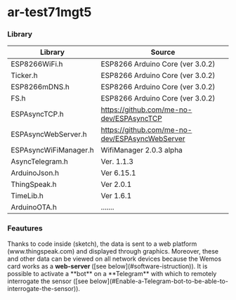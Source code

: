 # ar-test71mgt5
### Library
| Library | Source |
| ------ | ------ |
| ESP8266WiFi.h | ESP8266 Arduino Core (ver 3.0.2) |
| Ticker.h | ESP8266 Arduino Core (ver 3.0.2) |
| ESP8266mDNS.h | ESP8266 Arduino Core (ver 3.0.2) |
| FS.h| ESP8266 Arduino Core (ver 3.0.2) |
| ESPAsyncTCP.h | https://github.com/me-no-dev/ESPAsyncTCP |
| ESPAsyncWebServer.h | https://github.com/me-no-dev/ESPAsyncWebServer |
| ESPAsyncWiFiManager.h | WifiManager 2.0.3 alpha |
| AsyncTelegram.h | Ver. 1.1.3 |
| ArduinoJson.h | Ver 6.15.1 |
| ThingSpeak.h | Ver 2.0.1 |
| TimeLib.h | Ver 1.6.1 |
| ArduinoOTA.h | ....... |

<h3>Feautures</h3>
Thanks to code inside (sketch), the data is sent to a web platform (www.thingspeak.com) and displayed through graphics. Moreover, these and other data can be viewed on all network devices because the Wemos card works as a <strong>web-server </strong>([see below](#software-istruction)). It is possible to activate a **bot** on a **Telegram** with which to remotely interrogate the sensor ([see below](#Enable-a-Telegram-bot-to-be-able-to-interrogate-the-sensor)).
